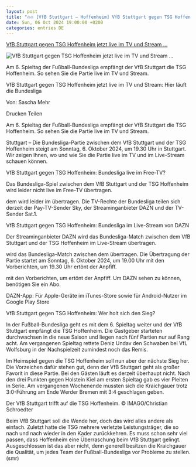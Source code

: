 ```yaml
---
layout: post
title: "🔥🔥 [VfB Stuttgart – Hoffenheim] VfB Stuttgart gegen TSG Hoffenheim jetzt live im TV und Stream ..."
date: Sun, 06 Oct 2024 19:00:00 +0200
categories: entries DE
---
```

[VfB Stuttgart gegen TSG Hoffenheim jetzt live im TV und Stream ...](https://www.fr.de/sport/fussball/heute-bundesliga-vfb-stuttgart-gegen-tsg-hoffenheim-live-im-tv-und-stream-hier-93332204.html)

![VfB Stuttgart gegen TSG Hoffenheim jetzt live im TV und Stream ...](https://www.fr.de/assets/images/35/771/35771403-der-vfb-stuttgart-trifft-auf-die-tsg-hoffenheim-1Cfe.jpg)

Am 6. Spieltag der Fußball-Bundesliga empfängt der VfB Stuttgart die TSG Hoffenheim. So sehen Sie die Partie live im TV und Stream.

VfB Stuttgart gegen TSG Hoffenheim jetzt live im TV und Stream: Hier läuft die Bundesliga

Von: Sascha Mehr

Drucken Teilen

Am 6. Spieltag der Fußball-Bundesliga empfängt der VfB Stuttgart die TSG Hoffenheim. So sehen Sie die Partie live im TV und Stream.

Stuttgart – Die Bundesliga-Partie zwischen dem VfB Stuttgart und der TSG Hoffenheim steigt am Sonntag, 6. Oktober 2024, um 19.30 Uhr in Stuttgart. Wir zeigen Ihnen, wo und wie Sie die Partie live im TV und im Live-Stream schauen können.

VfB Stuttgart gegen TSG Hoffenheim: Bundesliga live im Free-TV?

Das Bundesliga-Spiel zwischen dem VfB Stuttgart und der TSG Hoffenheim wird leider nicht live im Free-TV übertragen.

dem wird leider im übertragen. Die TV-Rechte der Bundesliga teilen sich derzeit der Pay-TV-Sender Sky, der Streaminganbieter DAZN und der TV-Sender Sat.1.

VfB Stuttgart gegen TSG Hoffenheim: Bundesliga im Live-Stream von DAZN

Der Streaminganbieter DAZN wird das Bundesliga-Match zwischen dem VfB Stuttgart und der TSG Hoffenheim im Live-Stream übertragen.

wird das Bundesliga-Match zwischen dem übertragen. Die Übertragung der Partie startet am Sonntag, 6. Oktober 2024, um 19.00 Uhr mit den Vorberichten, um 19.30 Uhr ertönt der Anpfiff.

mit den Vorberichten, um ertönt der Anpfiff. Um DAZN sehen zu können, benötigen Sie ein Abo.

DAZN-App: Für Apple-Geräte im iTunes-Store sowie für Android-Nutzer im Google Play Store

VfB Stuttgart gegen TSG Hoffenheim: Wer holt sich den Sieg?

In der Fußball-Bundesliga geht es mit dem 6. Spieltag weiter und der VfB Stuttgart empfängt die TSG Hoffenheim. Die Gastgeber starteten durchwachsen in die neue Saison und liegen nach fünf Partien nur auf Rang acht. Am vergangenen Spieltag rettete Deniz Undav den Schwaben bei VfL Wolfsburg in der Nachspielzeit zumindest noch das Remis.

Im Heimspiel gegen die TSG Hoffenheim soll nun aber der nächste Sieg her. Die Vorzeichen dafür stehen gut, denn der VfB Stuttgart geht als großer Favorit in diese Partie. Bei den Gästen läuft es derzeit überhaupt nicht. Nach den drei Punkten gegen Holstein Kiel am ersten Spieltag gab es vier Pleiten in Serie. Am vergangenen Wochenende mussten sich die Kraichgauer trotz 3:0-Führung am Ende Werder Bremen mit 3:4 geschlagen geben.

Der VfB Stuttgart trifft auf die TSG Hoffenheim. © IMAGO/Christian Schroedter

Beim VfB Stuttgart soll die Wende her, doch das wird alles andere als einfach. Zuletzt hatte die TSG mehrere verletzte Leistungsträger, die so nach und nach wieder in den Kader zurückkehren. Es muss schon sehr viel passen, dass Hoffenheim eine Überraschung beim VfB Stuttgart gelingt. Ausgeschlossen ist das aber nicht, denn generell besitzen die Kraichgauer die Qualität, um jedes Team der Fußball-Bundesliga vor Probleme zu stellen. (smr)

